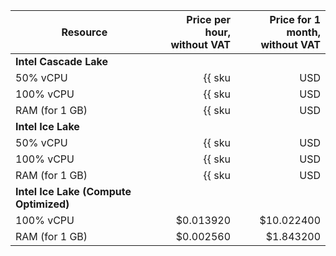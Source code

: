 | Resource | Price per hour,<br>without VAT | Price for 1 month,<br>without VAT |
|----------------|----------------------------------------------:|----------------------------------------------:|
| **Intel Cascade Lake** |
| 50% vCPU | {{ sku|USD|mdb.zk.kafka.v2.cpu.c50|string }} | {{ sku|USD|mdb.zk.kafka.v2.cpu.c50|string }} |
| 100% vCPU | {{ sku|USD|mdb.zk.kafka.v2.cpu.c100|string }} | {{ sku|USD|mdb.zk.kafka.v2.cpu.c100|string }} |
| RAM (for 1 GB) | {{ sku|USD|mdb.zk.kafka.v2.ram|string }} | {{ sku|USD|mdb.zk.kafka.v2.ram|string }} |
| **Intel Ice Lake** |
| 50% vCPU | {{ sku|USD|mdb.zk.kafka.v3.cpu.c50|string }} | {{ sku|USD|mdb.zk.kafka.v3.cpu.c50|string }} |
| 100% vCPU | {{ sku|USD|mdb.zk.kafka.v3.cpu.c100|string }} | {{ sku|USD|mdb.zk.kafka.v3.cpu.c100|string }} |
| RAM (for 1 GB) | {{ sku|USD|mdb.zk.kafka.v3.ram|string }} | {{ sku|USD|mdb.zk.kafka.v3.ram|string }} |
| **Intel Ice Lake (Compute Optimized)** |
| 100% vCPU | $0.013920 | $10.022400 |
| RAM (for 1 GB) | $0.002560 | $1.843200 |
